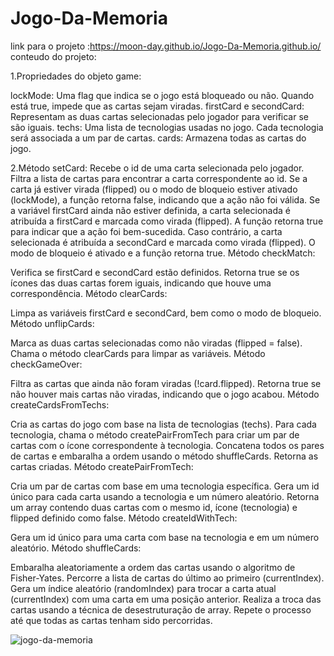# Jogo-Da-Memoria
 link para o projeto :https://moon-day.github.io/Jogo-Da-Memoria.github.io/
 conteudo do projeto:
 
 1.Propriedades do objeto game:

lockMode: Uma flag que indica se o jogo está bloqueado ou não. Quando está true, impede que as cartas sejam viradas.
firstCard e secondCard: Representam as duas cartas selecionadas pelo jogador para verificar se são iguais.
techs: Uma lista de tecnologias usadas no jogo. Cada tecnologia será associada a um par de cartas.
cards: Armazena todas as cartas do jogo.

 2.Método setCard:
Recebe o id de uma carta selecionada pelo jogador.
Filtra a lista de cartas para encontrar a carta correspondente ao id.
Se a carta já estiver virada (flipped) ou o modo de bloqueio estiver ativado (lockMode), a função retorna false, indicando que a ação não foi válida.
Se a variável firstCard ainda não estiver definida, a carta selecionada é atribuída a firstCard e marcada como virada (flipped). A função retorna true para indicar que a ação foi bem-sucedida.
Caso contrário, a carta selecionada é atribuída a secondCard e marcada como virada (flipped). O modo de bloqueio é ativado e a função retorna true.
Método checkMatch:

Verifica se firstCard e secondCard estão definidos.
Retorna true se os ícones das duas cartas forem iguais, indicando que houve uma correspondência.
Método clearCards:

Limpa as variáveis firstCard e secondCard, bem como o modo de bloqueio.
Método unflipCards:

Marca as duas cartas selecionadas como não viradas (flipped = false).
Chama o método clearCards para limpar as variáveis.
Método checkGameOver:

Filtra as cartas que ainda não foram viradas (!card.flipped).
Retorna true se não houver mais cartas não viradas, indicando que o jogo acabou.
Método createCardsFromTechs:

Cria as cartas do jogo com base na lista de tecnologias (techs).
Para cada tecnologia, chama o método createPairFromTech para criar um par de cartas com o ícone correspondente à tecnologia.
Concatena todos os pares de cartas e embaralha a ordem usando o método shuffleCards.
Retorna as cartas criadas.
Método createPairFromTech:

Cria um par de cartas com base em uma tecnologia específica.
Gera um id único para cada carta usando a tecnologia e um número aleatório.
Retorna um array contendo duas cartas com o mesmo id, ícone (tecnologia) e flipped definido como false.
Método createIdWithTech:

Gera um id único para uma carta com base na tecnologia e em um número aleatório.
Método shuffleCards:

Embaralha aleatoriamente a ordem das cartas usando o algoritmo de Fisher-Yates.
Percorre a lista de cartas do último ao primeiro (currentIndex).
Gera um índice aleatório (randomIndex) para trocar a carta atual (currentIndex) com uma carta em uma posição anterior.
Realiza a troca das cartas usando a técnica de desestruturação de array.
Repete o processo até que todas as cartas tenham sido percorridas.
 
![jogo-da-memoria](https://github.com/Moon-Day/Jogo-Da-Memoria.github.io/assets/97771245/26981e92-526e-417c-ac76-62d070d2ffe4)
